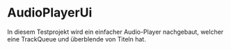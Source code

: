 # AudioPlayerUi

In diesem Testprojekt wird ein einfacher Audio-Player nachgebaut, welcher eine TrackQueue und überblende von Titeln hat.